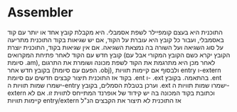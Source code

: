 # Assembler
התוכנית היא בעצם קומפיילר לשפת אסמבלי.
היא מקבלת קובץ אחד או יותר עם קוד באסמבלי, ועבור כל קובץ היא עוברת על הקוד, אם יש שגיאות בקוד התוכנית מתריעה על סוג השגיאה ועל השורה בה נמצאת השגיאה.
אם אין שגיאות בקוד, התוכנית יוצרת קובץ חדש עם הקוד לאחר פתיחת המקרואים (הקובץ יקרא כשם הקובץ המקורי אבל עם סיומת .am),
לאחר מכן היא מתרגמת את הקוד לשפת מכונה ושומרת את התרגום בקובץ חדש אחר (הפעם עם סיומת .obj),
ולבסוף אם קיימות תוויות entry ו-extern בקוד אז התוכנית תיצור קבצים חדשים עם סיומת .ent ו- .ext בהתאמה.
בקובץ .ent ישמרו שמות תוויות ה-entry וערכן בטבלת הסמלים,
בקובץ .ext ישמרו שמות תוויות ה-extern וכתובת בקוד המכונה בה יש קידוד של אופרנד המתייחס לתווית זו.
אם לא קיימות תוויות entry/extern אז התוכנית לא תיצור את הקבצים הנ"ל
